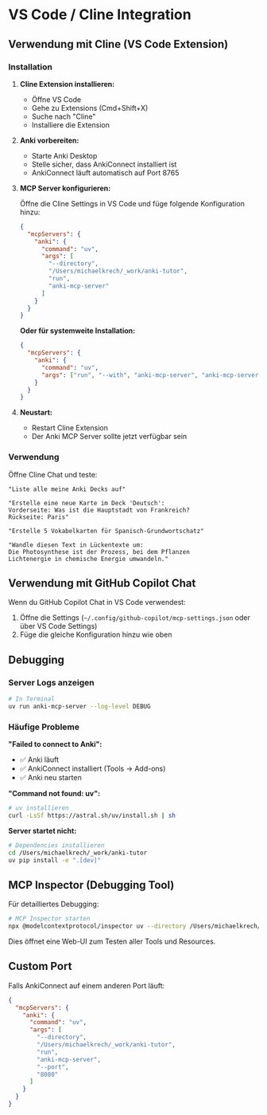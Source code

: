 # VS Code / Cline Integration

## Verwendung mit Cline (VS Code Extension)

### Installation

1. **Cline Extension installieren:**
   - Öffne VS Code
   - Gehe zu Extensions (Cmd+Shift+X)
   - Suche nach "Cline"
   - Installiere die Extension

2. **Anki vorbereiten:**
   - Starte Anki Desktop
   - Stelle sicher, dass AnkiConnect installiert ist
   - AnkiConnect läuft automatisch auf Port 8765

3. **MCP Server konfigurieren:**

   Öffne die Cline Settings in VS Code und füge folgende Konfiguration hinzu:

   ```json
   {
     "mcpServers": {
       "anki": {
         "command": "uv",
         "args": [
           "--directory",
           "/Users/michaelkrech/_work/anki-tutor",
           "run",
           "anki-mcp-server"
         ]
       }
     }
   }
   ```

   **Oder für systemweite Installation:**
   ```json
   {
     "mcpServers": {
       "anki": {
         "command": "uv",
         "args": ["run", "--with", "anki-mcp-server", "anki-mcp-server"]
       }
     }
   }
   ```

4. **Neustart:**
   - Restart Cline Extension
   - Der Anki MCP Server sollte jetzt verfügbar sein

### Verwendung

Öffne Cline Chat und teste:

```
"Liste alle meine Anki Decks auf"
```

```
"Erstelle eine neue Karte im Deck 'Deutsch':
Vorderseite: Was ist die Hauptstadt von Frankreich?
Rückseite: Paris"
```

```
"Erstelle 5 Vokabelkarten für Spanisch-Grundwortschatz"
```

```
"Wandle diesen Text in Lückentexte um:
Die Photosynthese ist der Prozess, bei dem Pflanzen 
Lichtenergie in chemische Energie umwandeln."
```

## Verwendung mit GitHub Copilot Chat

Wenn du GitHub Copilot Chat in VS Code verwendest:

1. Öffne die Settings (`~/.config/github-copilot/mcp-settings.json` oder über VS Code Settings)
2. Füge die gleiche Konfiguration hinzu wie oben

## Debugging

### Server Logs anzeigen

```bash
# In Terminal
uv run anki-mcp-server --log-level DEBUG
```

### Häufige Probleme

**"Failed to connect to Anki":**
- ✅ Anki läuft
- ✅ AnkiConnect installiert (Tools → Add-ons)
- ✅ Anki neu starten

**"Command not found: uv":**
```bash
# uv installieren
curl -LsSf https://astral.sh/uv/install.sh | sh
```

**Server startet nicht:**
```bash
# Dependencies installieren
cd /Users/michaelkrech/_work/anki-tutor
uv pip install -e ".[dev]"
```

## MCP Inspector (Debugging Tool)

Für detailliertes Debugging:

```bash
# MCP Inspector starten
npx @modelcontextprotocol/inspector uv --directory /Users/michaelkrech/_work/anki-tutor run anki-mcp-server
```

Dies öffnet eine Web-UI zum Testen aller Tools und Resources.

## Custom Port

Falls AnkiConnect auf einem anderen Port läuft:

```json
{
  "mcpServers": {
    "anki": {
      "command": "uv",
      "args": [
        "--directory",
        "/Users/michaelkrech/_work/anki-tutor",
        "run",
        "anki-mcp-server",
        "--port",
        "8080"
      ]
    }
  }
}
```
